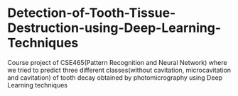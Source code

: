 # Detection-of-Tooth-Tissue-Destruction-using-Deep-Learning-Techniques
Course project of CSE465(Pattern Recognition and Neural Network) where we tried to predict three different classes(without cavitation, microcavitation and cavitation) of tooth decay obtained by photomicrography using Deep Learning techniques

